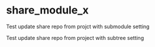 # share_module_x


Test update share repo from projct with submodule setting

Test update share repo from project with subtree setting